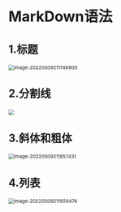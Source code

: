 # MarkDown语法

## 1.标题

<img src="https://knowledgeimagebed.oss-cn-hangzhou.aliyuncs.com/img/image-20220509211746900.png" alt="image-20220509211746900" style="zoom:67%;" />

## 2.分割线

<img src="https://knowledgeimagebed.oss-cn-hangzhou.aliyuncs.com/img/image-20220509211817670.png" style="zoom:67%;" />

## 3.斜体和粗体

<img src="https://knowledgeimagebed.oss-cn-hangzhou.aliyuncs.com/img/image-20220509211857431.png" alt="image-20220509211857431" style="zoom:67%;" />

## 4.列表

<img src="https://knowledgeimagebed.oss-cn-hangzhou.aliyuncs.com/img/image-20220509211929476.png" alt="image-20220509211929476" style="zoom:67%;" />
